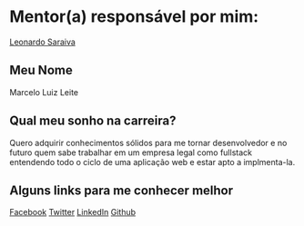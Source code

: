 # Mentor(a) responsável por mim:

[Leonardo Saraiva](https://github.com/training-center/mentoria/blob/master/mentores/perfis/leonardo_saraiva.md)

## Meu Nome

Marcelo Luiz Leite

## Qual meu sonho na carreira?

Quero adquirir conhecimentos sólidos para me tornar desenvolvedor e no futuro
quem sabe trabalhar em um empresa legal como fullstack entendendo todo o ciclo de uma aplicação web e estar
apto a implmenta-la.

## Alguns links para me conhecer melhor

[Facebook](https://www.facebook.com/marcelo.luiz.1426)
[Twitter](https://twitter.com/marceloluiz86)
[LinkedIn](https://br.linkedin.com/in/marceloluizleite)
[Github](https://github.com/marceloluizleite)

